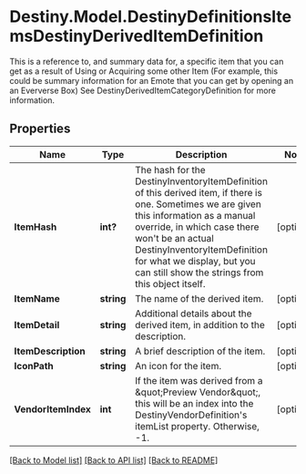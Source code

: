 # Destiny.Model.DestinyDefinitionsItemsDestinyDerivedItemDefinition
This is a reference to, and summary data for, a specific item that you can get as a result of Using or Acquiring some other Item (For example, this could be summary information for an Emote that you can get by opening an an Eververse Box) See DestinyDerivedItemCategoryDefinition for more information.

## Properties

Name | Type | Description | Notes
------------ | ------------- | ------------- | -------------
**ItemHash** | **int?** | The hash for the DestinyInventoryItemDefinition of this derived item, if there is one. Sometimes we are given this information as a manual override, in which case there won&#39;t be an actual DestinyInventoryItemDefinition for what we display, but you can still show the strings from this object itself. | [optional] 
**ItemName** | **string** | The name of the derived item. | [optional] 
**ItemDetail** | **string** | Additional details about the derived item, in addition to the description. | [optional] 
**ItemDescription** | **string** | A brief description of the item. | [optional] 
**IconPath** | **string** | An icon for the item. | [optional] 
**VendorItemIndex** | **int** | If the item was derived from a \&quot;Preview Vendor\&quot;, this will be an index into the DestinyVendorDefinition&#39;s itemList property. Otherwise, -1. | [optional] 

[[Back to Model list]](../README.md#documentation-for-models) [[Back to API list]](../README.md#documentation-for-api-endpoints) [[Back to README]](../README.md)

